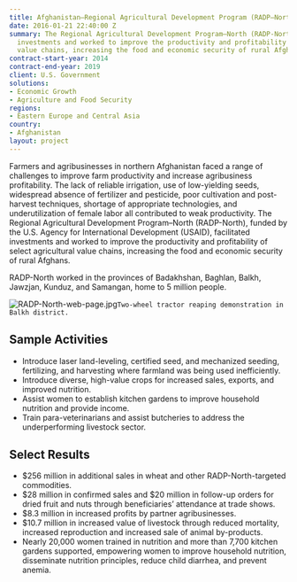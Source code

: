 ```yaml
---
title: Afghanistan—Regional Agricultural Development Program (RADP–North)
date: 2016-01-21 22:40:00 Z
summary: The Regional Agricultural Development Program–North (RADP-North) facilitated
  investments and worked to improve the productivity and profitability of select agricultural
  value chains, increasing the food and economic security of rural Afghans.
contract-start-year: 2014
contract-end-year: 2019
client: U.S. Government
solutions:
- Economic Growth
- Agriculture and Food Security
regions:
- Eastern Europe and Central Asia
country:
- Afghanistan
layout: project
---
```


Farmers and agribusinesses in northern Afghanistan faced a range of challenges to improve farm productivity and increase agribusiness profitability. The lack of reliable irrigation, use of low-yielding seeds, widespread absence of fertilizer and pesticide, poor cultivation and post-harvest techniques, shortage of appropriate technologies, and underutilization of female labor all contributed to weak productivity. The Regional Agricultural Development Program–North (RADP-North), funded by the U.S. Agency for International Development (USAID), facilitated investments and worked to improve the productivity and profitability of select agricultural value chains, increasing the food and economic security of rural Afghans.

RADP-North worked in the provinces of Badakhshan, Baghlan, Balkh, Jawzjan, Kunduz, and Samangan, home to 5 million people.

![RADP-North-web-page.jpg](/uploads/RADP-North-web-page.jpg)`Two-wheel tractor reaping demonstration in Balkh district.`

## Sample Activities

* Introduce laser land-leveling, certified seed, and mechanized seeding, fertilizing, and harvesting where farmland was being used inefficiently.
* Introduce diverse, high-value crops for increased sales, exports, and improved nutrition.
* Assist women to establish kitchen gardens to improve household nutrition and provide income.
* Train para-veterinarians and assist butcheries to address the underperforming livestock sector.

## Select Results

* $256 million in additional sales in wheat and other RADP-North-targeted commodities.
* $28 million in confirmed sales and $20 million in follow-up orders for dried fruit and nuts through beneficiaries’ attendance at trade shows.
* $8.3 million in increased profits by partner agribusinesses.
* $10.7 million in increased value of livestock through reduced mortality, increased reproduction and increased sale of animal by-products.
* Nearly 20,000 women trained in nutrition and more than 7,700 kitchen gardens supported, empowering women to improve household nutrition, disseminate nutrition principles, reduce child diarrhea, and prevent anemia.
